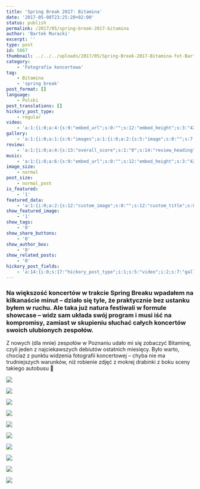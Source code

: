 ```yaml
---
title: 'Spring Break 2017: Bitamina'
date: '2017-05-08T23:25:20+02:00'
status: publish
permalink: /2017/05/spring-break-2017-bitamina
author: 'Bartek Muracki'
excerpt: ''
type: post
id: 5867
thumbnail: ../../../uploads/2017/05/Spring-Break-2017-Bitamina-fot-Bartek-Muracki-03-7165.jpg
category:
    - 'Fotografia koncertowa'
tag:
    - Bitamina
    - 'spring break'
post_format: []
language:
    - Polski
post_translations: []
hickory_post_type:
    - regular
video:
    - 'a:1:{i:0;a:4:{s:9:"embed_url";s:0:"";s:12:"embed_height";s:3:"420";s:15:"self_hosted_url";s:0:"";s:18:"self_hosted_height";s:3:"420";}}'
gallery:
    - 'a:1:{i:0;a:1:{s:6:"images";a:1:{i:0;a:2:{s:5:"image";s:0:"";s:7:"caption";s:0:"";}}}}'
review:
    - 'a:1:{i:0;a:4:{s:13:"overall_score";s:1:"0";s:14:"review_heading";s:0:"";s:12:"summary_text";s:0:"";s:8:"criteria";a:1:{i:0;a:2:{s:4:"name";s:0:"";s:5:"score";s:1:"0";}}}}'
music:
    - 'a:1:{i:0;a:6:{s:9:"embed_url";s:0:"";s:12:"embed_height";s:3:"420";s:16:"soundcloud_embed";s:0:"";s:33:"soundcloud_include_featured_image";s:1:"0";s:13:"spotify_embed";s:0:"";s:30:"spotify_include_featured_image";s:1:"0";}}'
image_size:
    - normal
post_size:
    - normal_post
is_featured:
    - '1'
featured_data:
    - 'a:1:{i:0;a:2:{s:12:"custom_image";s:0:"";s:12:"custom_title";s:0:"";}}'
show_featured_image:
    - '1'
show_tags:
    - '0'
show_share_buttons:
    - '0'
show_author_box:
    - '0'
show_related_posts:
    - '0'
hickory_post_fields:
    - 'a:14:{i:0;s:17:"hickory_post_type";i:1;s:5:"video";i:2;s:7:"gallery";i:3;s:6:"review";i:4;s:5:"music";i:5;s:10:"image_size";i:6;s:9:"post_size";i:7;s:11:"is_featured";i:8;s:13:"featured_data";i:9;s:19:"show_featured_image";i:10;s:9:"show_tags";i:11;s:18:"show_share_buttons";i:12;s:15:"show_author_box";i:13;s:18:"show_related_posts";}'
---
```

### Na większość koncertów w trakcie Spring Breaku wpadałem na kilkanaście minut – działo się tyle, że praktycznie bez ustanku byłem w ruchu. Ale taka już natura festiwali w formule showcase – widz sam układa swój program i musi iść na kompromisy, zamiast w skupieniu słuchać całych koncertów swoich ulubionych zespołów.

Z nowych (dla mnie) zespołów w Poznaniu udało mi się zobaczyć Bitaminę, czyli jeden z najciekawszych debiutów ostatnich miesięcy. Było warto, chociaż z punktu widzenia fotografii koncertowej – chyba nie ma trudniejszych warunków, niż robienie zdjęć z mokrej drabinki z boku sceny takiego autobusu 🙂

![](http://music.bartekmuracki.com/wp-content/uploads/2017/05/Spring-Break-2017-Bitamina-fot-Bartek-Muracki-01-7273.jpg)

![](http://music.bartekmuracki.com/wp-content/uploads/2017/05/Spring-Break-2017-Bitamina-fot-Bartek-Muracki-02-7195.jpg)

![](http://music.bartekmuracki.com/wp-content/uploads/2017/05/Spring-Break-2017-Bitamina-fot-Bartek-Muracki-03-7165.jpg)

![](http://music.bartekmuracki.com/wp-content/uploads/2017/05/Spring-Break-2017-Bitamina-fot-Bartek-Muracki-04-7179.jpg)

![](http://music.bartekmuracki.com/wp-content/uploads/2017/05/Spring-Break-2017-Bitamina-fot-Bartek-Muracki-05-7220.jpg)

![](http://music.bartekmuracki.com/wp-content/uploads/2017/05/Spring-Break-2017-Bitamina-fot-Bartek-Muracki-06-7211.jpg)

![](http://music.bartekmuracki.com/wp-content/uploads/2017/05/Spring-Break-2017-Bitamina-fot-Bartek-Muracki-07-7214.jpg)

![](http://music.bartekmuracki.com/wp-content/uploads/2017/05/Spring-Break-2017-Bitamina-fot-Bartek-Muracki-08-7234.jpg)

![](http://music.bartekmuracki.com/wp-content/uploads/2017/05/Spring-Break-2017-Bitamina-fot-Bartek-Muracki-09-7265.jpg)

![](http://music.bartekmuracki.com/wp-content/uploads/2017/05/Spring-Break-2017-Bitamina-fot-Bartek-Muracki-10-7244.jpg)